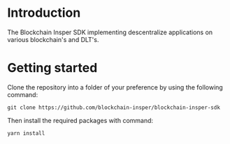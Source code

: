 **Introduction**
=====

The Blockchain Insper SDK implementing descentralize applications on various blockchain's and DLT's.

**Getting started**
=====
Clone the repository into a folder of your preference by using the following command:
```
git clone https://github.com/blockchain-insper/blockchain-insper-sdk
```

Then install the required packages with command:
```
yarn install
```